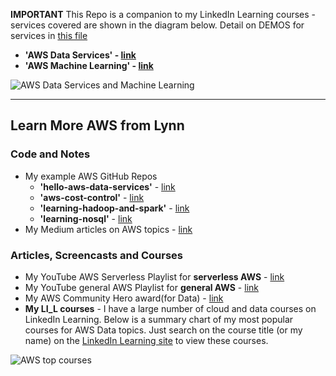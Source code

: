 **IMPORTANT** This Repo is a companion to my LinkedIn Learning courses - services covered are shown in the diagram below.  Detail on DEMOS for services in [this file](xxx)

- **'AWS Data Services' - [link](https://www.linkedin.com/learning/amazon-web-services-data-services-2)**
- **'AWS Machine Learning' - [link](https://www.linkedin.com/learning/amazon-web-services-machine-learning-essential-training)**

![AWS Data Services and Machine Learning](https://github.com/lynnlangit/Hello-AWS-Data-Services/blob/master/images/aws-data-services.png)


---

## Learn More AWS from Lynn 

### Code and Notes

- My example AWS GitHub Repos
  - **'hello-aws-data-services'** - [link](https://github.com/lynnlangit/Hello-AWS-Data-Services)
  - **'aws-cost-control'** - [link](https://github.com/lynnlangit/aws-cost-control)
  - **'learning-hadoop-and-spark'** - [link](https://github.com/lynnlangit/learning-hadoop-and-spark)
  - **'learning-nosql'** - [link](https://github.com/lynnlangit/learning-nosql)
- My Medium articles on AWS topics - [link](https://medium.com/search?q=aws%20langit)  

### Articles, Screencasts and Courses

- My YouTube AWS Serverless Playlist for **serverless AWS** - [link](https://www.youtube.com/playlist?list=PL4Q4HssKcxYsa2A2D2_Zln2tkL4v4-ymO)
- My YouTube general AWS Playlist for **general AWS** - [link](https://www.youtube.com/playlist?list=PL93B06369FAD34284)
- My AWS Community Hero award(for Data) - [link](https://aws.amazon.com/developer/community/heroes/lynn-langit/?did=dh_card&trk=dh_card)
- **My LI_L courses** - I have a large number of cloud and data courses on LinkedIn Learning.  Below is a summary chart of my most popular courses for AWS Data topics.  Just search on the course title (or my name) on the [LinkedIn Learning site](https://www.linkedin.com/learning/search?entityType=COURSE&keywords=lynn%20langit) to view these courses.

![AWS top courses](https://github.com/lynnlangit/Hello-AWS-Data-Services/blob/master/images/top.png)
